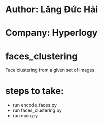 # Author: Lăng Đức Hải

# Company: Hyperlogy

# faces_clustering
Face clustering from a given set of images

# steps to take:
- run encode_faces.py
- run faces_clustering.py
- run main.py
